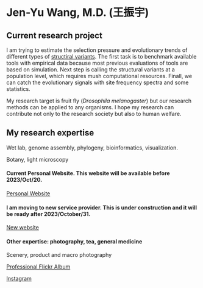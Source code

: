 # Jen-Yu Wang, M.D. (王振宇)

## Current research project

I am trying to estimate the selection pressure and evolutionary trends of different types of [structiral variants](https://github.com/eldariont/svim-asm#background). 
The first task is to benchmark available tools with empirical data because most previous evaluations of tools are based on simulation. Next step is calling the structural variants at a population level, which requires mush computational resources. Finall, we can catch the evolutionary signals with site frequency spectra and some statistics. 

My research target is fruit fly (*Drosophila melanogaster*) but our research methods can be applied to any organisms. I hope my research can contribute not only to the research society but also to human welfare. 

## My research expertise

Wet lab, genome assembly, phylogeny, bioinformatics, visualization. 

Botany, light microscopy

#### Current Personal Website. This website will be available before 2023/Oct/20.

[Personal Website](https://www.jen-yu-evolves.com/)

#### I am moving to new service provider. This is under construction and it will be ready after 2023/October/31.

[New website](https://zxymm56312.myportfolio.com/)


#### Other expertise: photography, tea, general medicine

Scenery, product and macro photography

[Professional Flickr Album](https://www.flickr.com/photos/oscar56312/albums)

[Instagram](https://www.instagram.com/wang_photograph/)

